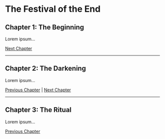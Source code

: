 # The Festival of the End

## Chapter 1: The Beginning

Lorem ipsum...

[Next Chapter](#chapter-2-the-darkening)

---

## Chapter 2: The Darkening

Lorem ipsum...

[Previous Chapter](#chapter-1-the-beginning) | [Next Chapter](#chapter-3-the-ritual)

---

## Chapter 3: The Ritual

Lorem ipsum...

[Previous Chapter](#chapter-2-the-darkening)
